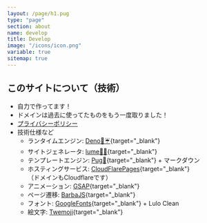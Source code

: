 ```yaml
---
layout: /page/h1.pug
type: "page"
section: about
name: develop
title: Develop
image: "/icons/icon.png"
variable: true
sitemap: true
---
```


## このサイトについて（技術）

- 自力で作ってます！
- ドメインは過去に使ってたものをもう一度取りました！
- [プライバシーポリシー](privacy)
- 技術仕様など
  - ランタイムエンジン: [Deno🐍☔](https://deno.com/runtime){target="_blank"}
  - サイトジェネレータ: [lume🐍🔥](https://lume.land/){target="_blank"}
  - テンプレートエンジン: [Pug🐶](https://pugjs.org/api/getting-started.html){target="_blank"} + マークダウン
  - ホスティングサービス: [CloudFlarePages](https://developers.cloudflare.com/pages/){target="_blank"}\
    （ドメインもCloudflareです）
  - アニメーション: [GSAP](https://greensock.com/gsap/){target="_blank"}
  - ページ遷移: [BarbaJS](https://barba.js.org/){target="_blank"}
  - フォント: [GoogleFonts](https://fonts.google.com/){target="_blank"} + Lulo Clean
  - 絵文字: [Twemoji](https://twemoji.twitter.com/){target="_blank"}
